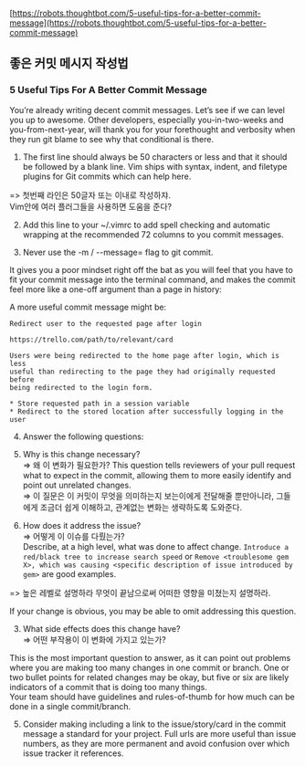 [https://robots.thoughtbot.com/5-useful-tips-for-a-better-commit-message](https://robots.thoughtbot.com/5-useful-tips-for-a-better-commit-message)
## 좋은 커밋 메시지 작성법


### 5 Useful Tips For A Better Commit Message

You’re already writing decent commit messages. Let’s see if we can level you up to awesome. Other developers, especially you-in-two-weeks and you-from-next-year, will thank you for your forethought and verbosity when they run git blame to see why that conditional is there.

1. The first line should always be 50 characters or less and that it should be followed by a blank line. Vim ships with syntax, indent, and filetype plugins for Git commits which can help here.  

=> 첫번째 라인은 50글자 또는 이내로 작성하쟈.  
Vim안에 여러 플러그들을 사용하면 도움을 준다?  

2. Add this line to your ~/.vimrc to add spell checking and automatic wrapping at the recommended 72 columns to you commit messages.  

3. Never use the -m <msg> / --message=<msg> flag to git commit.  

It gives you a poor mindset right off the bat as you will feel that you have to fit your commit message into the terminal command, and makes the commit feel more like a one-off argument than a page in history:

A more useful commit message might be:  

```
Redirect user to the requested page after login

https://trello.com/path/to/relevant/card

Users were being redirected to the home page after login, which is less
useful than redirecting to the page they had originally requested before
being redirected to the login form.

* Store requested path in a session variable
* Redirect to the stored location after successfully logging in the user
```

4. Answer the following questions:  

  1. Why is this change necessary?  
  => 왜 이 변화가 필요한가?
  This question tells reviewers of your pull request what to expect in the commit, allowing them to more easily identify and point out unrelated changes.  
  => 이 질문은 이 커밋이 무엇을 의미하는지 보는이에게 전달해줄 뿐만아니라, 그들에게 조금더 쉽게 이해하고, 관계없는 변화는 생략하도록 도와준다.  

  2. How does it address the issue?  
  => 어떻게 이 이슈를 다뤘는가?  
  Describe, at a high level, what was done to affect change. `Introduce a red/black tree to increase search speed` or `Remove <troublesome gem X>, which was causing <specific description of issue introduced by gem>` are good examples.  

  => 높은 레벨로 설명하라 무엇이 끝남으로써 어떠한 영향을 미쳤는지 설명하라.  

  If your change is obvious, you may be able to omit addressing this question.  

  3. What side effects does this change have?  
  => 어떤 부작용이 이 변화에 가지고 있는가?  

  This is the most important question to answer, as it can point out problems where you are making too many changes in one commit or branch. One or two bullet points for related changes may be okay, but five or six are likely indicators of a commit that is doing too many things.  
  Your team should have guidelines and rules-of-thumb for how much can be done in a single commit/branch.  

5. Consider making including a link to the issue/story/card in the commit message a standard for your project. Full urls are more useful than issue numbers, as they are more permanent and avoid confusion over which issue tracker it references.  
